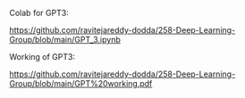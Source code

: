 Colab for GPT3:

https://github.com/ravitejareddy-dodda/258-Deep-Learning-Group/blob/main/GPT_3.ipynb

Working of GPT3:

https://github.com/ravitejareddy-dodda/258-Deep-Learning-Group/blob/main/GPT%20working.pdf


